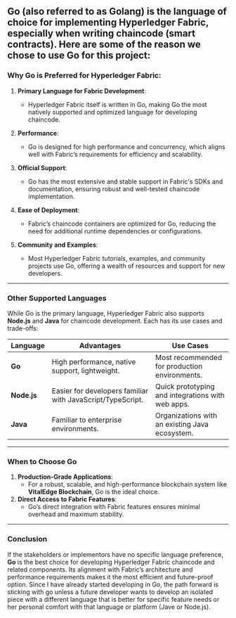 **Go** (also referred to as **Golang**) is the language of choice for implementing **Hyperledger Fabric**, especially when writing **chaincode** (smart contracts). Here are some of the reason we chose to use Go for this project:
---

### **Why Go is Preferred for Hyperledger Fabric:**

1. **Primary Language for Fabric Development**:
   - Hyperledger Fabric itself is written in Go, making Go the most natively supported and optimized language for developing chaincode.

2. **Performance**:
   - Go is designed for high performance and concurrency, which aligns well with Fabric’s requirements for efficiency and scalability.

3. **Official Support**:
   - Go has the most extensive and stable support in Fabric's SDKs and documentation, ensuring robust and well-tested chaincode implementation.

4. **Ease of Deployment**:
   - Fabric’s chaincode containers are optimized for Go, reducing the need for additional runtime dependencies or configurations.

5. **Community and Examples**:
   - Most Hyperledger Fabric tutorials, examples, and community projects use Go, offering a wealth of resources and support for new developers.

---

### **Other Supported Languages**

While Go is the primary language, Hyperledger Fabric also supports **Node.js** and **Java** for chaincode development. Each has its use cases and trade-offs:

| Language   | Advantages                                           | Use Cases                                            |
|------------|-----------------------------------------------------|-----------------------------------------------------|
| **Go**     | High performance, native support, lightweight.       | Most recommended for production environments.       |
| **Node.js**| Easier for developers familiar with JavaScript/TypeScript. | Quick prototyping and integrations with web apps.   |
| **Java**   | Familiar to enterprise environments.                 | Organizations with an existing Java ecosystem.      |

---

### **When to Choose Go**

1. **Production-Grade Applications**:
   - For a robust, scalable, and high-performance blockchain system like **VitalEdge Blockchain**, Go is the ideal choice.
2. **Direct Access to Fabric Features**:
   - Go’s direct integration with Fabric features ensures minimal overhead and maximum stability.

---

### **Conclusion**

If the stakeholders or implementors have no specific language preference, **Go** is the best choice for developing Hyperledger Fabric chaincode and related components. Its alignment with Fabric’s architecture and performance requirements makes it the most efficient and future-proof option. Since I have already started developing in Go, the path forward is sticking with go unless a future developer wants to develop an isolated piece with a different language that is better for specific feature needs or her personal comfort with that language or platform (Jave or Node.js).